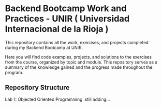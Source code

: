 # Backend Bootcamp Work and Practices - UNIR ( Universidad Internacional de la Rioja )
This repository contains all the work, exercises, and projects completed during my Backend Bootcamp at UNIR.

Here you will find code examples, projects, and solutions to the exercises from the course, organized by topic and module. This repository serves as a summary of the knowledge gained and the progress made throughout the program.

## Repository Structure
Lab 1: Objected Oriented Programming.
still adding...
